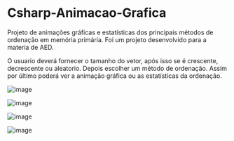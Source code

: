 # Csharp-Animacao-Grafica

Projeto de animações gráficas e estatísticas dos principais métodos de ordenação em memória primária.
Foi um projeto desenvolvido para a materia de AED.

O usuario deverá fornecer o tamanho do vetor, após isso se é crescente, decrescente ou aleatorio. Depois escolher um método de ordenação. 
Assim por último poderá ver a animação gráfica ou as estatísticas da ordenação.

![image](https://github.com/thaisbrt/Csharp-Animacao-Grafica/assets/112883432/87200224-14f9-4679-ab19-dcbeb93ad9b9)

![image](https://github.com/thaisbrt/Csharp-Animacao-Grafica/assets/112883432/e3fbb6dd-4995-4eb0-b457-5291c6203fe3)

![image](https://github.com/thaisbrt/Csharp-Animacao-Grafica/assets/112883432/6e545f9a-9ad9-4020-ba1a-862e25525e15)

![image](https://github.com/thaisbrt/Csharp-Animacao-Grafica/assets/112883432/1f54fab9-60a4-4b30-b73e-d2152c49f530)

